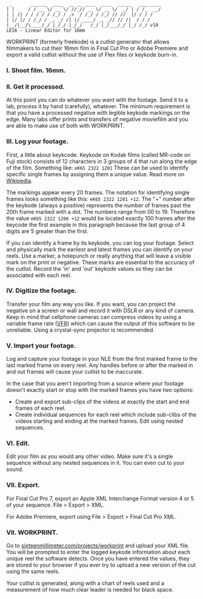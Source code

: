 	 _       ______  ____  __ __ ____  ____  _____   ________
	| |     / / __ \/ __ \/ //_// __ \/ __ \/  _/ | / /_  __/
	| | /| / / / / / /_/ / ,<  / /_/ / /_/ // //  |/ / / /   
	| |/ |/ / /_/ / _, _/ /| |/ ____/ _, _// // /|  / / /    
	|__/|__/\____/_/ |_/_/ |_/_/   /_/ |_/___/_/ |_/ /_/ v10    
	LE16 - Linear Editor for 16mm                                                       

WORKPRINT (formerly freekode) is a cutlist generator that allows
filmmakers to cut their 16mm film in Final Cut Pro or Adobe Premiere and export a
valid cutlist without the use of Flex files or keykode burn-in.

### I. Shoot film. 16mm.

### II. Get it processed.

At this point you can do whatever you want with the footage. Send it to a lab, process it by hand (carefully), whatever. The minimum requirement is that you have a processed negative with legible keykode markings on the edge. Many labs offer prints and transfers of negative moviefilm and you are able to make use of both with WORKPRINT.

### III. Log your footage.

First, a little about keykcode. Keykode on Kodak films (called MR-code on Fuji stock) consists of 12 characters in 3 groups of 4 that run along the edge of the film. Something like: `eK65 2322 1201` These can be used to identify specific single frames by assigning them a unique value. Read more on [Wikipedia](http://en.wikipedia.org/wiki/Keykode).

The markings appear every 20 frames. The notation for identifying single frames looks something like this: `eK65 2322 1201 +12`. The "+" number after the keykode (always a positive) represents the number of frames past the 20th frame marked with a dot. The numbers range from 00 to 19. Therefore the value `eK65 2322 1206 +12` would be located exactly 100 frames after the keycode the first example in this paragraph because the last group of 4 digits are 5 greater than the first.

If you can identify a frame by its keykode, you can log your footage. Select and physically mark the earliest and latest frames you can identify on your reels. Use a marker, a holepunch or really anything that will leave a visible mark on the print or negative. These marks are essential to the accuracy of the cutlist. Record the 'in' and 'out' keykode values so they can be associated with each reel.

### IV. Digitize the footage. 

Transfer your film any way you like. If you want, you can project the negative on a screen or wall and record it with DSLR or any kind of camera. Keep in mind that cellphone cameras can compress videos by using a variable frame rate ([VFR](https://en.wikipedia.org/wiki/Variable_frame_rate)) which can cause the output of this software to be unreliable. Using a crystal-sync projector is recommended.

### V. Import your footage.

Log and capture your footage in your NLE from the first marked frame to the last marked frame on every reel. Any handles before or after the marked in and out frames will cause your cutlist to be inaccurate.

In the case that you aren't importing from a source where your footage doesn't exactly start or stop with the marked frames you have two options:

* Create and export sub-clips of the videos at exactly the start and end frames of each reel.
* Create individual sequences for each reel which include sub-clibs of the videos starting and ending at the marked frames. Edit using nested sequences.

### VI. Edit.

Edit your film as you would any other video. Make sure it's a single sequence without any nested sequences in it. You can even cut to your sound.

### VII. Export.
	
For Final Cut Pro 7, export an Apple XML Interchange Format version 4 or 5 of your sequence. File > Export > XML. 

For Adobe Premiere, export using File > Export > Final Cut Pro XML.

### VII. WORKPRINT.

Go to [sixteenmillimeter.com/projects/workprint](http://sixteenmillimeter.com/projects/workprint) and upload your XML file. You will be prompted to enter the logged keykode information about each unique reel the software detects. Once you have entered the values, they are stored to your browser if you ever try to upload a new version of the cut using the same reels.

Your cutlist is generated, along with a chart of reels used and a measurement of how much clear leader is needed for black space. 
